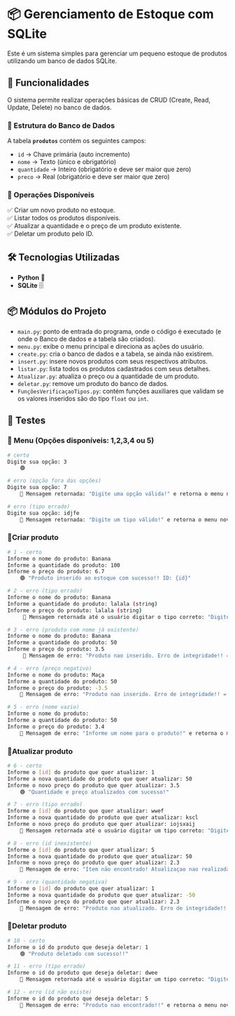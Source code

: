 # 📦 Gerenciamento de Estoque com SQLite

Este é um sistema simples para gerenciar um pequeno estoque de produtos utilizando um banco de dados SQLite.

## 🚀 Funcionalidades

O sistema permite realizar operações básicas de CRUD (Create, Read, Update, Delete) no banco de dados.

### 📌 Estrutura do Banco de Dados

A tabela **`produtos`** contém os seguintes campos:

- `id` → Chave primária (auto incremento)
- `nome` → Texto (único e obrigatório)
- `quantidade` → Inteiro (obrigatório e deve ser maior que zero)
- `preco` → Real (obrigatório e deve ser maior que zero)

### 🔧 Operações Disponíveis

✅ Criar um novo produto no estoque.  
✅ Listar todos os produtos disponíveis.  
✅ Atualizar a quantidade e o preço de um produto existente.  
✅ Deletar um produto pelo ID.

## 🛠 Tecnologias Utilizadas

- **Python** 🐍
- **SQLite** 🗄️

 ## 📦 Módulos do Projeto

- `main.py`: ponto de entrada do programa, onde o código é executado (e onde o Banco de dados e a tabela são criados).
- `menu.py`: exibe o menu principal e direciona as ações do usuário.
- `create.py`: cria o banco de dados e a tabela, se ainda não existirem.
- `insert.py`: insere novos produtos com seus respectivos atributos.
- `listar.py`: lista todos os produtos cadastrados com seus detalhes.
- `Atualizar.py`: atualiza o preço ou a quantidade de um produto.
- `deletar.py`: remove um produto do banco de dados.
- `FunçõesVerificaçaoTipos.py`: contém funções auxiliares que validam se os valores inseridos são do tipo `float` ou `int`.




## 📌 Testes

### 🔹 Menu (Opções disponíveis: 1,2,3,4 ou 5)

```sh
# certo
Digite sua opção: 3
    🟢

# erro (opção fora das opções)
Digite sua opção: 7
    🔴 Mensagem retornada: "Digite uma opção válida!" e retorna o menu novamente

# erro (tipo errado)
Digite sua opção: idjfe
    🔴 Mensagem retornada: "Digite um tipo válido!" e retorna o menu novamente

```

### 🔹Criar produto

```sh
# 1 - certo
Informe o nome do produto: Banana
Informe a quantidade do produto: 100 
Informe o preço do produto: 6.7
    🟢 "Produto inserido ao estoque com sucesso!! ID: {id}"

# 2 - erro (tipo errado)
Informe o nome do produto: Banana  
Informe a quantidade do produto: lalala (string)  
Informe o preço do produto: lalala (string)
     🔴 Mensagem retornada até o usuário digitar o tipo correto: "Digite um tipo válido!"

# 3 - erro (produto com nome já existente)
Informe o nome do produto: Banana  
Informe a quantidade do produto: 50 
Informe o preço do produto: 3.5 
     🔴 Mensagem de erro: "Produto nao inserido. Erro de integridade!! = UNIQUE constraint failed: produtos.nome" e retorna o menu novamente

# 4 - erro (preço negativo)
Informe o nome do produto: Maça  
Informe a quantidade do produto: 50 
Informe o preço do produto: -3.5
    🔴 Mensagem de erro: "Produto nao inserido. Erro de integridade!! = CHECK constraint failed: preco > 0" e retorna o menu novamente

# 5 - erro (nome vazio)
Informe o nome do produto:   
Informe a quantidade do produto: 50 
Informe o preço do produto: 3.4
    🔴 Mensagem de erro: "Informe um nome para o produto!" e retorna o menu novamente

```

### 🔹Atualizar produto

```sh
# 6 - certo
Informe o [id] do produto que quer atualizar: 1 
Informe a nova quantidade do produto que quer atualizar: 50 
Informe o novo preço do produto que quer atualizar: 3.5
    🟢 "Quantidade e preço atualizados com sucesso!"

# 7 - erro (tipo errado)
Informe o [id] do produto que quer atualizar: wwef 
Informe a nova quantidade do produto que quer atualizar: kscl 
Informe o novo preço do produto que quer atualizar: iojsxaij
    🔴 Mensagem retornada até o usuário digitar um tipo correto: "Digite um tipo valido!" 

# 8 - erro (id inexistente)
Informe o [id] do produto que quer atualizar: 5 
Informe a nova quantidade do produto que quer atualizar: 50 
Informe o novo preço do produto que quer atualizar: 2.3
    🔴 Mensagem de erro: "Item não encontrado! Atualizaçao nao realizada" e retorna o menu novamente

# 9 - erro (quantidade negativa)
Informe o [id] do produto que quer atualizar: 1 
Informe a nova quantidade do produto que quer atualizar: -50 
Informe o novo preço do produto que quer atualizar: 2.3
    🔴 Mensagem de erro: "Produto nao atualizado. Erro de integridade!! = CHECK constraint failed: quantidade > 0" e retorna o menu novamente

```


### 🔹Deletar produto

```sh
# 10 - certo
Informe o id do produto que deseja deletar: 1
    🟢 "Produto deletado com sucesso!!"

# 11 - erro (tipo errado)
Informe o id do produto que deseja deletar: dwee
    🔴 Mensagem retornada até o usuário digitar um tipo correto: "Digite um tipo valido!" 

# 12 - erro (id não existe)
Informe o id do produto que deseja deletar: 5
    🔴 Mensagem de erro: "Produto nao encontrado!!" e retorna o menu novamente
```



 
